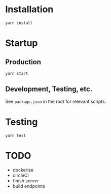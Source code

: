 # Installation
`yarn install`

# Startup
## Production
`yarn start`

## Development, Testing, etc.
See `package.json` in the root for relevant scripts. 

# Testing
`yarn test`

# TODO
- dockerize
- circleCI
- finish server
- build endpoints